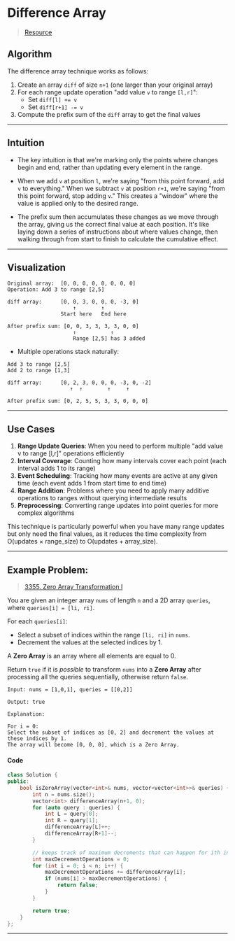 
# Difference Array

>[Resource](https://codeforces.com/blog/entry/78762)

## Algorithm

The difference array technique works as follows:
1. Create an array `diff` of size `n+1` (one larger than your original array)
2. For each range update operation "add value `v` to range `[l,r]`":
    - Set `diff[l] += v`
    - Set `diff[r+1] -= v`
3. Compute the prefix sum of the `diff` array to get the final values

---

## Intuition

- The key intuition is that we're marking only the points where changes begin and end, rather than updating every element in the range.

- When we add `v` at position `l`, we're saying "from this point forward, add `v` to everything." When we subtract `v` at position `r+1`, we're saying "from this point forward, stop adding `v`." This creates a "window" where the value is applied only to the desired range.

- The prefix sum then accumulates these changes as we move through the array, giving us the correct final value at each position. It's like laying down a series of instructions about where values change, then walking through from start to finish to calculate the cumulative effect.

---

## Visualization

```
Original array:  [0, 0, 0, 0, 0, 0, 0, 0]
Operation: Add 3 to range [2,5]

diff array:      [0, 0, 3, 0, 0, 0, -3, 0]
                     ↑        ↑
                 Start here   End here
                 
After prefix sum: [0, 0, 3, 3, 3, 3, 0, 0]
                     ↑           ↑
                     Range [2,5] has 3 added
```

- Multiple operations stack naturally:
```
Add 3 to range [2,5]
Add 2 to range [1,3]

diff array:      [0, 2, 3, 0, 0, 0, -3, 0, -2]
                    ↑  ↑        ↑     ↑
                    
After prefix sum: [0, 2, 5, 5, 3, 3, 0, 0, 0]
```

---

## Use Cases

1. **Range Update Queries**: When you need to perform multiple "add value v to range [l,r]" operations efficiently
2. **Interval Coverage**: Counting how many intervals cover each point (each interval adds 1 to its range)
3. **Event Scheduling**: Tracking how many events are active at any given time (each event adds 1 from start time to end time)
4. **Range Addition**: Problems where you need to apply many additive operations to ranges without querying intermediate results
5. **Preprocessing**: Converting range updates into point queries for more complex algorithms

This technique is particularly powerful when you have many range updates but only need the final values, as it reduces the time complexity from O(updates × range_size) to O(updates + array_size).

---

## Example Problem:

>[3355. Zero Array Transformation I](https://leetcode.com/problems/zero-array-transformation-i/)

You are given an integer array `nums` of length `n` and a 2D array `queries`, where `queries[i] = [li, ri]`.

For each `queries[i]`:

- Select a subset of indices within the range `[li, ri]` in `nums`.
- Decrement the values at the selected indices by 1.

A **Zero Array** is an array where all elements are equal to 0.

Return `true` if it is _possible_ to transform `nums` into a **Zero Array** after processing all the queries sequentially, otherwise return `false`.

```
Input: nums = [1,0,1], queries = [[0,2]]

Output: true

Explanation:

For i = 0:
Select the subset of indices as [0, 2] and decrement the values at these indices by 1.
The array will become [0, 0, 0], which is a Zero Array.
```

#### Code

``` cpp
class Solution {
public:
    bool isZeroArray(vector<int>& nums, vector<vector<int>>& queries) {
        int n = nums.size();
        vector<int> differenceArray(n+1, 0);
        for (auto query : queries) {
            int L = query[0];
            int R = query[1];
            differenceArray[L]++;
            differenceArray[R+1]--;
        }

        // keeps track of maximum decrements that can happen for ith index
        int maxDecrementOperations = 0;
        for (int i = 0; i < n; i++) {
            maxDecrementOperations += differenceArray[i];
            if (nums[i] > maxDecrementOperations) {
                return false;
            }
        }

        return true;
    }
};
```

---

